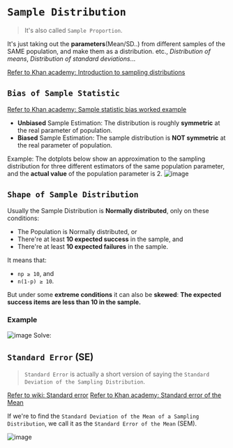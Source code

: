 # `Sample Distribution`
> It's also called `Sample Proportion`.

It's just taking out the **parameters**(Mean/SD..) from different samples of the SAME population, and make them as a distribution. etc., _Distribution of means_,  _Distribution of standard deviations_...

[Refer to Khan academy: Introduction to sampling distributions](https://www.khanacademy.org/math/ap-statistics/sampling-distribution-ap/modal/v/introduction-to-sampling-distributions)

## `Bias of Sample Statistic`
[Refer to Khan academy: Sample statistic bias worked example](https://www.khanacademy.org/math/ap-statistics/sampling-distribution-ap/modal/v/sample-statistic-bias-worked-example)

- **Unbiased** Sample Estimation: The distribution is roughly **symmetric** at the real parameter of population.
- **Biased** Sample Estimation: The sample distribution is **NOT symmetric** at the real parameter of population.

Example:
The dotplots below show an approximation to the sampling distribution for three different estimators of the same population parameter, and the **actual value** of the population parameter is 2.
![image](https://user-images.githubusercontent.com/14041622/44905276-2716ff00-ad44-11e8-9b3b-ccac2790159b.png)


## `Shape of Sample Distribution`

Usually the Sample Distribution is **Normally distributed**, only on these conditions:
- The Population is Normally distributed, or
- There're at least **10 expected success** in the sample, and
- There're at least **10 expected failures** in the sample.

It means that:
- `np ≥ 10`, and
- `n(1-p) ≥ 10`.

But under some **extreme conditions** it can also be **skewed**:
**The expected success items are less than 10 in the sample.**


### Example
![image](https://user-images.githubusercontent.com/14041622/45014688-05728c00-b052-11e8-8bd2-fead283d7b3f.png)
Solve:



## `Standard Error` (SE)
> `Standard Error` is actually a short version of saying the `Standard Deviation of the Sampling Distribution`.

[Refer to wiki: Standard error](https://www.wikiwand.com/en/Standard_error)
[Refer to Khan academy: Standard error of the Mean](https://www.khanacademy.org/math/statistics-probability/sampling-distributions-library/modal/v/standard-error-of-the-mean)


If we're to find the `Standard Deviation of the Mean of a Sampling Distribution`, we call it as the `Standard Error of the Mean` (SEM).

![image](https://user-images.githubusercontent.com/14041622/44970485-83686180-af84-11e8-80c0-c75d9a2a4f81.png)



